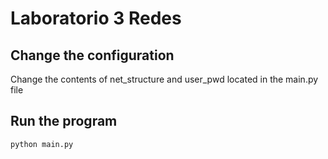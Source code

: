 # Laboratorio 3 Redes

## Change the configuration

Change the contents of net_structure and user_pwd located in the main.py file

## Run the program

```
python main.py
```